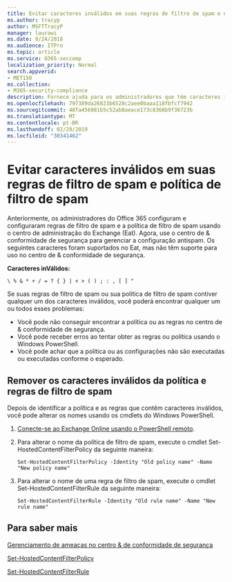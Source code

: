 ```yaml
---
title: Evitar caracteres inválidos em suas regras de filtro de spam e na política de filtro de spam
ms.author: tracyp
author: MSFTTracyP
manager: laurawi
ms.date: 9/24/2018
ms.audience: ITPro
ms.topic: article
ms.service: O365-seccomp
localization_priority: Normal
search.appverid:
- MET150
ms.collection:
- M365-security-compliance
description: Fornece ajuda para os administradores que têm caracteres inválidos na configuração antispam e estão em problemas ao tentar usar o centro de conformidade &amp; de segurança.
ms.openlocfilehash: 797389da26823b6528c2aee0baaa118fbfcf7942
ms.sourcegitcommit: 48fa456981b5c52ab8aeace173c8366b9f36723b
ms.translationtype: MT
ms.contentlocale: pt-BR
ms.lasthandoff: 02/28/2019
ms.locfileid: "30341462"
---
```

# <a name="avoid-invalid-characters-in-your-spam-filter-rules-and-spam-filter-policy"></a>Evitar caracteres inválidos em suas regras de filtro de spam e política de filtro de spam 

Anteriormente, os administradores do Office 365 configuram e configuraram regras de filtro de spam e a política de filtro de spam usando o centro de administração do Exchange (Eat). Agora, use o centro de &amp; conformidade de segurança para gerenciar a configuração antispam. Os seguintes caracteres foram suportados no Eat, mas não têm suporte para uso no centro de &amp; conformidade de segurança.  

**Caracteres inVálidos:**
  
```\ % & * + / = ? { } | < > ( ) ; : , [ ] "```

Se suas regras de filtro de spam ou sua política de filtro de spam contiver qualquer um dos caracteres inválidos, você poderá encontrar qualquer um ou todos esses problemas:
- Você pode não conseguir encontrar a política ou as regras no centro de &amp; conformidade de segurança.
- Você pode receber erros ao tentar obter as regras ou política usando o Windows PowerShell.
- Você pode achar que a política ou as configurações não são executadas ou executadas conforme o esperado.

## <a name="remove-the-invalid-characters-from-the-spam-filter-policy-and-rules"></a>Remover os caracteres inválidos da política e regras de filtro de spam

Depois de identificar a política e as regras que contêm caracteres inválidos, você pode alterar os nomes usando os cmdlets do Windows PowerShell. 

1. [Conecte-se ao Exchange Online usando o PowerShell remoto](https://docs.microsoft.com/powershell/exchange/exchange-online/connect-to-exchange-online-powershell/connect-to-exchange-online-powershell?view=exchange-ps).
    
2. Para alterar o nome da política de filtro de spam, execute o cmdlet Set-HostedContentFilterPolicy da seguinte maneira:
    
    ```
    Set-HostedContentFilterPolicy -Identity "Old policy name" -Name "New policy name"
    ```  

3. Para alterar o nome de uma regra de filtro de spam, execute o cmdlet Set-HostedContentFilterRule da seguinte maneira:
    
    ```
    Set-HostedContentFilterRule -Identity "Old rule name" -Name "New rule name"
    ```  

  
 ## <a name="for-more-information"></a>Para saber mais

[Gerenciamento de ameaças no centro &amp; de conformidade de segurança](threat-management.md)
  
[Set-HostedContentFilterPolicy](https://docs.microsoft.com/powershell/module/exchange/antispam-antimalware/set-hostedcontentfilterpolicy?view=exchange-ps)

[Set-HostedContentFilterRule](https://docs.microsoft.com/powershell/module/exchange/antispam-antimalware/set-hostedcontentfilterrule?view=exchange-ps)
